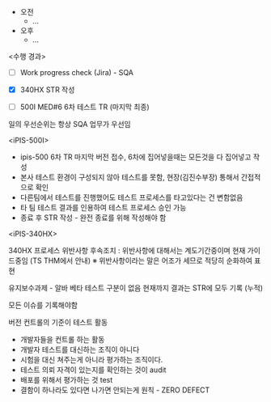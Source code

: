 - 오전
	- ...
- 오후
	- ...

<수행 경과>
- [ ] Work progress check (Jira) - SQA


- [x] 340HX STR 작성
- [ ] 500I MED#6 6차 테스트 TR (마지막 최종)

일의 우선순위는 항상 SQA 업무가 우선임

\<iPIS-500I>
- ipis-500 6차 TR 마지막 버전 접수, 6차에 집어넣을때는 모든것을 다 집어넣고 작성
- 본사 테스트 환경이 구성되지 않아 테스트를 못함, 현장(김진수부장) 통해서 간접적으로 확인
- 다른팀에서 테스트를 진행했어도 테스트 프로세스를 타고있다는 건 변함없음
- 타 팀 테스트 결과를 인용하여 테스트 프로세스 승인 가능
- 종료 후 STR 작성 - 완전 종료를 위해 작성해야 함

\<iPIS-340HX>

340HX 프로세스 위반사항
후속조치 : 위반사항에 대해서는 계도기간중이며 현재 가이드중임 (TS THM에서 안내)
※ 위반사항이라는 말은 어조가 세므로 적당히 순화하여 표현

유지보수과제 - 알바 베타 테스트 구분이 없음
현재까지 결과는 STR에 모두 기록 (누적)

모든 이슈를 기록해야함

버전 컨트롤의 기준이 테스트 활동
 - 개발자들을 컨트롤 하는 활동
 - 개발자 테스트를 대신하는 조직이 아니다
 - 시험을 대신 쳐주는게 아니라 평가하는 조직이다.
 - 테스트 의뢰 자격이 있는지를 확인하는 것이 audit
 - 배포를 위해서 평가하는 것 test
 - 결함이 하나라도 있다면 나가면 안되는게 원칙 - ZERO DEFECT